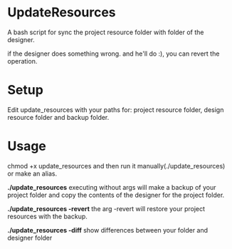 UpdateResources
===============

A bash script for sync the project resource folder with folder of the designer.

if the designer does something wrong. and he'll do :), you can revert the operation.

Setup
===============

Edit update_resources with your paths for: project resource folder, design resource folder and backup folder.

Usage
===============

chmod +x update_resources and then run it manually(./update_resources) or make an alias.

**./update_resources** executing without args will make a backup of your project folder and copy the contents of the designer for the project folder.

**./update_resources -revert** the arg -revert will restore your project resources with the backup.

**./update_resources -diff** show differences between your folder and designer folder

